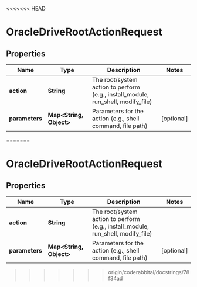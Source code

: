 <<<<<<< HEAD
# OracleDriveRootActionRequest

## Properties

| Name           | Type                          | Description                                                                      | Notes      |
|----------------|-------------------------------|----------------------------------------------------------------------------------|------------|
| **action**     | **String**                    | The root/system action to perform (e.g., install_module, run_shell, modify_file) |            |
| **parameters** | **Map&lt;String, Object&gt;** | Parameters for the action (e.g., shell command, file path)                       | [optional] |
=======


# OracleDriveRootActionRequest


## Properties

| Name | Type | Description | Notes |
|------------ | ------------- | ------------- | -------------|
|**action** | **String** | The root/system action to perform (e.g., install_module, run_shell, modify_file) |  |
|**parameters** | **Map&lt;String, Object&gt;** | Parameters for the action (e.g., shell command, file path) |  [optional] |
>>>>>>> origin/coderabbitai/docstrings/78f34ad



